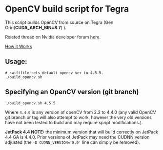 # OpenCV build script for Tegra

This script builds OpenCV from source on Tegra (Gen Orin(**CUDA_ARCH_BIN=8.7**) ).

Related thread on Nvidia developer forum 
[here](https://devtalk.nvidia.com/default/topic/1051133/jetson-nano/opencv-build-script/).

[How it Works](https://wiki.debian.org/QemuUserEmulation)

## Usage:
```shell
# swiftfile sets default opencv ver to 4.5.5.
./build_opencv.sh
```

## Specifying an OpenCV version (git branch)
```shell
./build_opencv.sh 4.5.5 
```

Where `4.4.0` is any version of openCV from 2.2 to 4.4.0
(any valid OpenCV git branch or tag will also attempt to work, however the very old versions have not been tested to build and may require spript modifications.).

**JetPack 4.4 NOTE:** the minimum version that will build correctly on JetPack 4.4 GA is 4.4.0. Prior versions of JetPack may need the CUDNN version adjusted (the `-D CUDNN_VERSION='8.0'` line can simply be removed).
